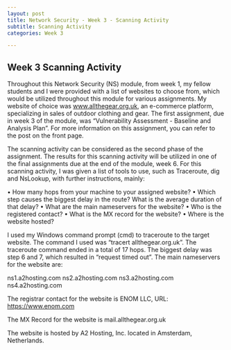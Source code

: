 ```yaml
---
layout: post
title: Network Security - Week 3 - Scanning Activity
subtitle: Scanning Activity
categories: Week 3

---
```


## Week 3 Scanning Activity

Throughout this Network Security (NS) module, from week 1, my fellow students and I were provided with a list of websites to choose from, which would be utilized throughout this module for various assignments. My website of choice was www.allthegear.org.uk, an e-commerce platform, specializing in sales of outdoor clothing and gear. The first assignment, due in week 3 of the module, was “Vulnerability Assessment - Baseline and Analysis Plan”. For more information on this assignment, you can refer to the post on the front page. 

The scanning activity can be considered as the second phase of the assignment. The results for this scanning activity will be utilized in one of the final assignments due at the end of the module, week 6. For this scanning activity, I was given a list of tools to use, such as Traceroute, dig and NsLookup, with further instructions, mainly:

•	How many hops from your machine to your assigned website?
•	Which step causes the biggest delay in the route? What is the average duration of that delay?
•	What are the main nameservers for the website?
•	Who is the registered contact?
•	What is the MX record for the website?
•	Where is the website hosted?

I used my Windows command prompt (cmd) to traceroute to the target website. The command I used was “tracert allthegear.org.uk”. The traceroute command ended in a total of 17 hops. The biggest delay was step 6 and 7, which resulted in “request timed out”. 
The main nameservers for the website are:

ns1.a2hosting.com
ns2.a2hosting.com
ns3.a2hosting.com
ns4.a2hosting.com

The registrar contact for the website is ENOM LLC, URL: https://www.enom.com 

The MX Record for the website is mail.allthegear.org.uk 

The website is hosted by A2 Hosting, Inc. located in Amsterdam, Netherlands. 



